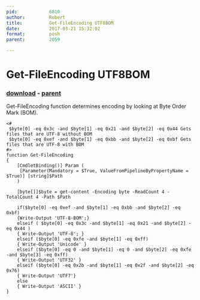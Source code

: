 ```yaml
---
pid:            6810
author:         Robert
title:          Get-FileEncoding UTF8BOM
date:           2017-03-21 15:32:02
format:         posh
parent:         2059

---
```


# Get-FileEncoding UTF8BOM

### [download](//scripts/6810.ps1) - [parent](//scripts/2059.md)

Get-FileEncoding function determines encoding by looking at Byte Order Mark (BOM).

```posh
<#
 $byte[0] -eq 0x3c -and $byte[1] -eq 0x21 -and $byte[2] -eq 0x44 Gets files that are UTF-8 without BOM
 $byte[0] -eq 0xef -and $byte[1] -eq 0xbb -and $byte[2] -eq 0xbf Gets files that are UTF-8 with BOM
#>
function Get-FileEncoding
{
    [CmdletBinding()] Param (
     [Parameter(Mandatory = $True, ValueFromPipelineByPropertyName = $True)] [string]$Path
    )

    [byte[]]$byte = get-content -Encoding byte -ReadCount 4 -TotalCount 4 -Path $Path

    if($byte[0] -eq 0xef -and $byte[1] -eq 0xbb -and $byte[2] -eq 0xbf)
    {Write-Output 'UTF-8-BOM';}
    elseif ( $byte[0] -eq 0x3c -and $byte[1] -eq 0x21 -and $byte[2] -eq 0x44 )
    { Write-Output 'UTF-8'; }
    elseif ($byte[0] -eq 0xfe -and $byte[1] -eq 0xff)
    { Write-Output 'Unicode' }
    elseif ($byte[0] -eq 0 -and $byte[1] -eq 0 -and $byte[2] -eq 0xfe -and $byte[3] -eq 0xff)
    { Write-Output 'UTF32' }
    elseif ($byte[0] -eq 0x2b -and $byte[1] -eq 0x2f -and $byte[2] -eq 0x76)
    { Write-Output 'UTF7'}
    else
    { Write-Output 'ASCII' }
}
```
